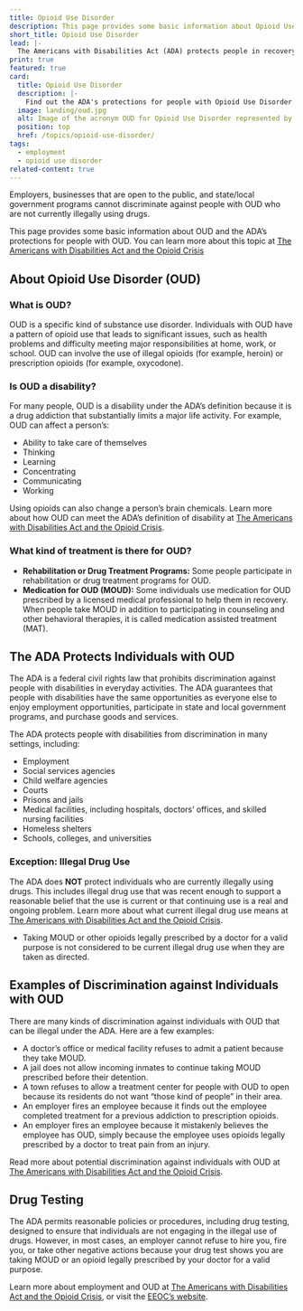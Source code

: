 ```yaml
---
title: Opioid Use Disorder
description: This page provides some basic information about Opioid Use Disorder (OUD) and the ADA’s protections for people with OUD.
short_title: Opioid Use Disorder
lead: |-
  The Americans with Disabilities Act (ADA) protects people in recovery from opioid use disorder (OUD) who are not engaging in illegal drug use, including those who are taking medication prescribed by their doctor to treat their OUD.
print: true
featured: true
card:
  title: Opioid Use Disorder
  description: |-
    Find out the ADA's protections for people with Opioid Use Disorder.
  image: landing/oud.jpg
  alt: Image of the acronym OUD for Opioid Use Disorder represented by wooden letter tiles
  position: top
  href: /topics/opioid-use-disorder/
tags:
  - employment
  - opioid use disorder
related-content: true
---
```

Employers, businesses that are open to the public, and state/local
government programs cannot discriminate against people with OUD
who are not currently illegally using drugs.  

This page provides some basic information about OUD and the ADA’s
protections for people with OUD. You can learn more about this topic
at [The Americans with Disabilities Act and the Opioid Crisis](https://archive.ada.gov/opioid_guidance.pdf)  

## About Opioid Use Disorder (OUD)  

### What is OUD?  

OUD is a specific kind of substance use disorder. Individuals with OUD have a pattern of opioid
use that leads to significant issues, such as health problems and difficulty meeting major responsibilities at home, work, or school. OUD can involve the use of illegal opioids (for example, heroin) or prescription opioids (for example, oxycodone).  

### Is OUD a disability?  

For many people, OUD is a disability under the ADA’s definition because it is a drug addiction
that substantially limits a major life activity. For example, OUD can affect a person’s:  
- Ability to take care of themselves  
- Thinking  
- Learning  
- Concentrating  
- Communicating  
- Working  

Using opioids can also change a person’s brain chemicals. Learn more about how OUD can
meet the ADA’s definition of disability at [The Americans with Disabilities Act and the Opioid Crisis](https://archive.ada.gov/opioid_guidance.pdf).  

### What kind of treatment is there for OUD?  
- **Rehabilitation or Drug Treatment Programs:** Some people participate in rehabilitation
or drug treatment programs for OUD.  
- **Medication for OUD (MOUD):** Some individuals use medication for OUD prescribed by a
licensed medical professional to help them in recovery. When people take MOUD in
addition to participating in counseling and other behavioral therapies, it is called
medication assisted treatment (MAT).  

## The ADA Protects Individuals with OUD  

The ADA is a federal civil rights law that prohibits discrimination against people with disabilities
in everyday activities. The ADA guarantees that people with disabilities have the same
opportunities as everyone else to enjoy employment opportunities, participate in state and
local government programs, and purchase goods and services.  

The ADA protects people with disabilities from discrimination in many settings, including:  
- Employment  
- Social services agencies  
- Child welfare agencies  
- Courts  
- Prisons and jails  
- Medical facilities, including hospitals, doctors’ offices, and skilled nursing facilities  
- Homeless shelters  
- Schools, colleges, and universities  

### Exception: Illegal Drug Use  

The ADA does **NOT** protect individuals who are currently illegally using drugs. This includes
illegal drug use that was recent enough to support a reasonable belief that the use is current or
that continuing use is a real and ongoing problem. Learn more about what current illegal drug
use means at [The Americans with Disabilities Act and the Opioid Crisis](https://archive.ada.gov/opioid_guidance.pdf).  
- Taking MOUD or other opioids legally prescribed by a doctor for a valid purpose is not
considered to be current illegal drug use when they are taken as directed.  

## Examples of Discrimination against Individuals with OUD  

There are many kinds of discrimination against individuals with OUD that can be illegal under
the ADA. Here are a few examples:  
- A doctor’s office or medical facility refuses to admit a patient because they take MOUD.  
- A jail does not allow incoming inmates to continue taking MOUD prescribed before their
detention.  
- A town refuses to allow a treatment center for people with OUD to open because its
residents do not want “those kind of people” in their area.  
- An employer fires an employee because it finds out the employee completed treatment
for a previous addiction to prescription opioids.  
- An employer fires an employee because it mistakenly believes the employee has OUD,
simply because the employee uses opioids legally prescribed by a doctor to treat pain
from an injury.  

Read more about potential discrimination against individuals with OUD at [The Americans with Disabilities Act and the Opioid Crisis](https://archive.ada.gov/opioid_guidance.pdf).  

## Drug Testing  

The ADA permits reasonable policies or procedures, including drug testing, designed to ensure
that individuals are not engaging in the illegal use of drugs. However, in most cases, an
employer cannot refuse to hire you, fire you, or take other negative actions because your drug
test shows you are taking MOUD or an opioid legally prescribed by your doctor for a valid
purpose.  

Learn more about employment and OUD at [The Americans with Disabilities Act and the Opioid Crisis](https://archive.ada.gov/opioid_guidance.pdf), or visit the [EEOC’s website](https://www.eeoc.gov).